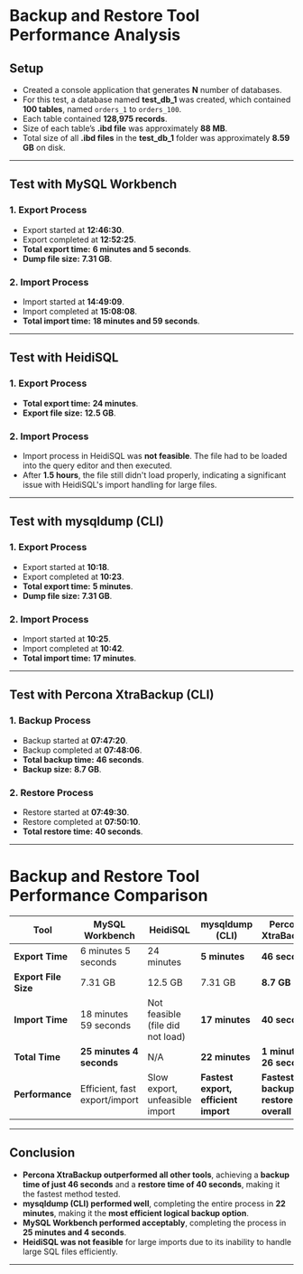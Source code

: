 # **Backup and Restore Tool Performance Analysis**

## **Setup**

- Created a console application that generates **N** number of databases.
- For this test, a database named **test_db_1** was created, which contained **100 tables**, named `orders_1` to `orders_100`.
- Each table contained **128,975 records**.
- Size of each table’s **.ibd file** was approximately **88 MB**.
- Total size of all **.ibd files** in the **test_db_1** folder was approximately **8.59 GB** on disk.

---

## **Test with MySQL Workbench**

### **1. Export Process**

- Export started at **12:46:30**.
- Export completed at **12:52:25**.
- **Total export time:** **6 minutes and 5 seconds**.
- **Dump file size:** **7.31 GB**.

### **2. Import Process**

- Import started at **14:49:09**.
- Import completed at **15:08:08**.
- **Total import time:** **18 minutes and 59 seconds**.

---

## **Test with HeidiSQL**

### **1. Export Process**

- **Total export time:** **24 minutes**.
- **Export file size:** **12.5 GB**.

### **2. Import Process**

- Import process in HeidiSQL was **not feasible**. The file had to be loaded into the query editor and then executed.
- After **1.5 hours**, the file still didn't load properly, indicating a significant issue with HeidiSQL's import handling for large files.

---

## **Test with mysqldump (CLI)**

### **1. Export Process**

- Export started at **10:18**.
- Export completed at **10:23**.
- **Total export time:** **5 minutes**.
- **Dump file size:** **7.31 GB**.

### **2. Import Process**

- Import started at **10:25**.
- Import completed at **10:42**.
- **Total import time:** **17 minutes**.

---

## **Test with Percona XtraBackup (CLI)**

### **1. Backup Process**

- Backup started at **07:47:20**.
- Backup completed at **07:48:06**.
- **Total backup time:** **46 seconds**.
- **Backup size:** **8.7 GB**.

### **2. Restore Process**

- Restore started at **07:49:30**.
- Restore completed at **07:50:10**.
- **Total restore time:** **40 seconds**.

---

# **Backup and Restore Tool Performance Comparison**

| **Tool**             | **MySQL Workbench**           | **HeidiSQL**                     | **mysqldump (CLI)**                  | **Percona XtraBackup**               |
| -------------------- | ----------------------------- | -------------------------------- | ------------------------------------ | ------------------------------------ |
| **Export Time**      | 6 minutes 5 seconds           | 24 minutes                       | **5 minutes**                        | **46 seconds**                       |
| **Export File Size** | 7.31 GB                       | 12.5 GB                          | 7.31 GB                              | **8.7 GB**                           |
| **Import Time**      | 18 minutes 59 seconds         | Not feasible (file did not load) | **17 minutes**                       | **40 seconds**                       |
| **Total Time**       | **25 minutes 4 seconds**      | N/A                              | **22 minutes**                       | **1 minute 26 seconds**              |
| **Performance**      | Efficient, fast export/import | Slow export, unfeasible import   | **Fastest export, efficient import** | **Fastest backup & restore overall** |

---

## **Conclusion**

- **Percona XtraBackup outperformed all other tools**, achieving a **backup time of just 46 seconds** and a **restore time of 40 seconds**, making it the fastest method tested.
- **mysqldump (CLI) performed well**, completing the entire process in **22 minutes**, making it the **most efficient logical backup option**.
- **MySQL Workbench performed acceptably**, completing the process in **25 minutes and 4 seconds**.
- **HeidiSQL was not feasible** for large imports due to its inability to handle large SQL files efficiently.

---

